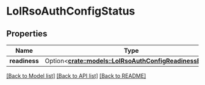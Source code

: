 # LolRsoAuthConfigStatus

## Properties

Name | Type | Description | Notes
------------ | ------------- | ------------- | -------------
**readiness** | Option<[**crate::models::LolRsoAuthConfigReadinessEnum**](LolRsoAuthConfigReadinessEnum.md)> |  | [optional]

[[Back to Model list]](../README.md#documentation-for-models) [[Back to API list]](../README.md#documentation-for-api-endpoints) [[Back to README]](../README.md)


